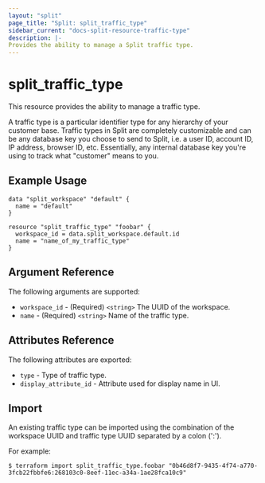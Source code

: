 ```yaml
---
layout: "split"
page_title: "Split: split_traffic_type"
sidebar_current: "docs-split-resource-traffic-type"
description: |-
Provides the ability to manage a Split traffic type.
---
```


# split_traffic_type

This resource provides the ability to manage a traffic type.

A traffic type is a particular identifier type for any hierarchy of your customer base. Traffic types in Split are
completely customizable and can be any database key you choose to send to Split, i.e. a user ID, account ID, IP address,
browser ID, etc. Essentially, any internal database key you're using to track what "customer" means to you.

## Example Usage

```hcl-terraform
data "split_workspace" "default" {
  name = "default"
}

resource "split_traffic_type" "foobar" {
  workspace_id = data.split_workspace.default.id
  name = "name_of_my_traffic_type"
}
```

## Argument Reference

The following arguments are supported:

* `workspace_id` - (Required) `<string>` The UUID of the workspace.
* `name` - (Required) `<string>` Name of the traffic type.

## Attributes Reference

The following attributes are exported:

* `type`  - Type of traffic type.
* `display_attribute_id` - Attribute used for display name in UI.

## Import

An existing traffic type can be imported using the combination of the workspace UUID
and traffic type UUID separated by a colon (':').

For example:

```shell script
$ terraform import split_traffic_type.foobar "0b46d8f7-9435-4f74-a770-3fcb22fbbfe6:268103c0-8eef-11ec-a34a-1ae28fca10c9"
```